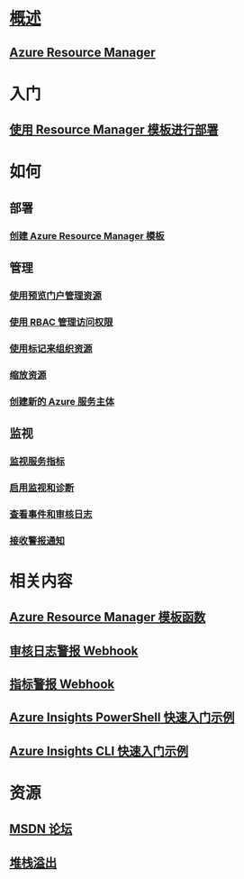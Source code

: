 # [概述](../azure-portal-overview.md)
## [Azure Resource Manager](../azure-resource-manager/resource-group-overview.md)

# 入门
## [使用 Resource Manager 模板进行部署](../azure-resource-manager/resource-group-template-deploy.md)

# 如何
## 部署
### [创建 Azure Resource Manager 模板](../azure-resource-manager/resource-group-authoring-templates.md)

## 管理
### [使用预览门户管理资源](../azure-resource-manager/resource-group-portal.md)
### [使用 RBAC 管理访问权限](../active-directory/role-based-access-control-configure.md)
### [使用标记来组织资源](../azure-resource-manager/resource-group-using-tags.md)
### [缩放资源](../monitoring-and-diagnostics/insights-how-to-scale.md)
### [创建新的 Azure 服务主体](../azure-resource-manager/resource-group-create-service-principal-portal.md)
## 监视
### [监视服务指标](../monitoring-and-diagnostics/insights-how-to-customize-monitoring.md)
### [启用监视和诊断](../monitoring-and-diagnostics/insights-how-to-use-diagnostics.md)
### [查看事件和审核日志](../monitoring-and-diagnostics/insights-debugging-with-events.md)
### [接收警报通知](../monitoring-and-diagnostics/insights-receive-alert-notifications.md)

# 相关内容
## [Azure Resource Manager 模板函数](../azure-resource-manager/resource-group-template-functions.md)
## [审核日志警报 Webhook](../monitoring-and-diagnostics/insights-auditlog-to-webhook-email.md)
## [指标警报 Webhook](../monitoring-and-diagnostics/insights-webhooks-alerts.md)
## [Azure Insights PowerShell 快速入门示例](../monitoring-and-diagnostics/insights-powershell-samples.md)
## [Azure Insights CLI 快速入门示例](../monitoring-and-diagnostics/insights-cli-samples.md)

# 资源
## [MSDN 论坛](https://social.msdn.microsoft.com/Forums/en-US/home?forum=windowsazuremanagement) 
## [堆栈溢出](http://stackoverflow.com/questions/tagged/azure-management-portal)





